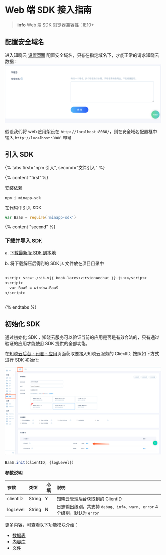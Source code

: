 #  Web 端 SDK 接入指南

> **info**
> Web 端 SDK 浏览器兼容性：IE10+

## 配置安全域名
进入知晓云 [设置页面](https://cloud.minapp.com/dashboard/#/app/settings/app/) 配置安全域名，只有在指定域名下，才能正常的请求知晓云数据：
![配置安全域名](/images/newbies/web-sdk-secure-domain.png)

假设我们将 web 应用架设在 `http://localhost:8080/`，则在安全域名配置框中输入 `http://localhost:8080` 即可


## 引入 SDK

{% tabs first="npm 引入", second="文件引入" %}

{% content "first" %}

安装依赖

```shell
npm i minapp-sdk
```

在代码中引入 SDK
```javascript
var BaaS = require('minapp-sdk')
```
{% content "second" %}

### 下载并导入 SDK

a. [下载最新版 SDK 到本地](../download-sdk.md)

b. 将下载解压后得到的 SDK js 文件放在项目目录中

<pre>
<code class="lang-html">
&lt;script src="./sdk-v{{ book.latestVersionWechat }}.js"&gt;&lt;/script&gt;
&lt;script&gt;
  var BaaS = window.BaaS
&lt;/script&gt;
</code>
</pre>

{% endtabs %}

## 初始化 SDK

通过初始化 SDK ，知晓云服务可以验证当前的应用是否是有效合法的，只有通过验证的应用才能使用 SDK 提供的全部功能。

在[知晓云后台 - 设置 - 应用](https://cloud.minapp.com/dashboard/#/app/settings/info/)页面获取要接入知晓云服务的 ClientID, 按照如下方式进行 SDK 初始化:

![复制 clientID](/images/newbies/get-client-id.png)

```javascript
BaaS.init(clientID, {logLevel})
```

**参数说明**

| 参数          | 类型   | 必填  | 说明         |
| :------------ | :------| ----- | :----------- |
| clientID      | String |   Y   | 知晓云管理后台获取到的 ClientID |
| logLevel      | String |   N   | 日志输出级别，共支持 `debug`、`info`、`warn`、`error` 4 个级别，默认为 `error`|

更多内容，可查看以下功能模块介绍：

* [数据表](../schema/README.md)
* [内容库](../content/README.md)
* [文件](../file/README.md)
